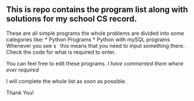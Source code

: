 ## This is repo contains the program list along with solutions for my school CS record. 

These are all simple programs the whole problems are divided into some categories like:
            * Python Programs
            * Python with mySQL programs
Whenever you see `$ ` this means that you need to input something there. Check the code for what is required to enter.

You can feel free to edit these programs. _I have commented them where ever required_

I will complete the whole list as soon as possible.

Thank You!